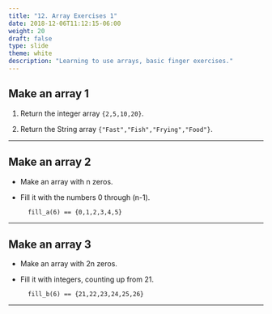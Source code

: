 ```yaml
---
title: "12. Array Exercises 1"
date: 2018-12-06T11:12:15-06:00
weight: 20
draft: false
type: slide
theme: white
description: "Learning to use arrays, basic finger exercises."
---
```


## Make an array 1

1. Return the integer array `{2,5,10,20}`.

2. Return the String array `{"Fast","Fish","Frying","Food"}`.

---

## Make an array 2

* Make an array with n zeros.

* Fill it with the numbers 0 through (n-1).


        fill_a(6) == {0,1,2,3,4,5}

---

## Make an array 3

* Make an array with 2n zeros.

* Fill it with integers, counting up from 21.

        fill_b(6) == {21,22,23,24,25,26}
        
        
---

